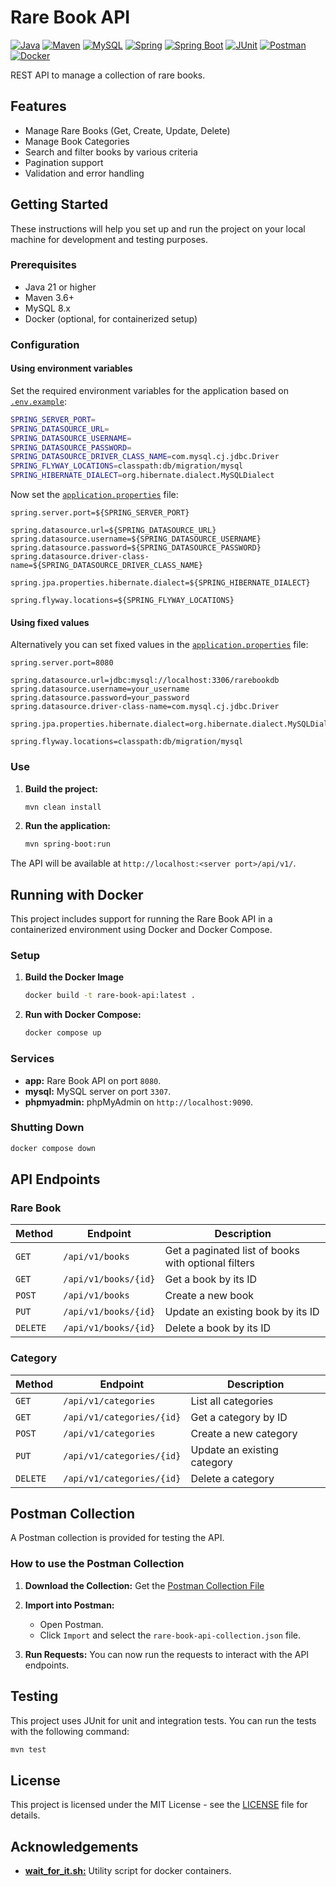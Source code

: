 # Rare Book API

[![Java](https://img.shields.io/badge/Java-ED8B00?style=flat-square&logo=openjdk&logoColor=white)](https://www.java.com/es/)
[![Maven](https://img.shields.io/badge/Apache_Maven-C71A36?style=flat-square&logo=apachemaven&logoColor=white)](https://maven.apache.org/)
[![MySQL](https://img.shields.io/badge/MySQL-005C84?style=flat-square&logo=mysql&logoColor=white)](https://www.mysql.com/)
[![Spring](https://img.shields.io/badge/Spring-6DB33F?style=flat-square&logo=spring&logoColor=white)](https://spring.io/)
[![Spring Boot](https://img.shields.io/badge/Spring_Boot-F2F4F9?style=flat-square&logo=spring-boot)](https://spring.io/projects/spring-boot)
[![JUnit](https://img.shields.io/badge/JUnit-25A162?style=flat-square&logo=junit5&logoColor=white)](https://junit.org/junit5/)
[![Postman](https://img.shields.io/badge/Postman-FF6C37?style=flat-square&logo=postman&logoColor=white)](https://www.postman.com/)
[![Docker](https://img.shields.io/badge/Docker-2496ED?style=flat-square&logo=docker&logoColor=white)](https://www.docker.com/)

REST API to manage a collection of rare books.

## Features

- Manage Rare Books (Get, Create, Update, Delete)
- Manage Book Categories
- Search and filter books by various criteria
- Pagination support
- Validation and error handling

## Getting Started

These instructions will help you set up and run the project on your local machine for development and testing purposes.

### Prerequisites

- Java 21 or higher
- Maven 3.6+
- MySQL 8.x
- Docker (optional, for containerized setup)

### Configuration

#### Using environment variables

Set the required environment variables for the application based on [`.env.example`](./.env.example):

```bash
SPRING_SERVER_PORT=
SPRING_DATASOURCE_URL=
SPRING_DATASOURCE_USERNAME=
SPRING_DATASOURCE_PASSWORD=
SPRING_DATASOURCE_DRIVER_CLASS_NAME=com.mysql.cj.jdbc.Driver
SPRING_FLYWAY_LOCATIONS=classpath:db/migration/mysql
SPRING_HIBERNATE_DIALECT=org.hibernate.dialect.MySQLDialect
```

Now set the [`application.properties`](./src/main/resources/application.properties) file:

```properties
spring.server.port=${SPRING_SERVER_PORT}

spring.datasource.url=${SPRING_DATASOURCE_URL}
spring.datasource.username=${SPRING_DATASOURCE_USERNAME}
spring.datasource.password=${SPRING_DATASOURCE_PASSWORD}
spring.datasource.driver-class-name=${SPRING_DATASOURCE_DRIVER_CLASS_NAME}
    
spring.jpa.properties.hibernate.dialect=${SPRING_HIBERNATE_DIALECT}
  
spring.flyway.locations=${SPRING_FLYWAY_LOCATIONS}
```

#### Using fixed values

Alternatively you can set fixed values in the [`application.properties`](./src/main/resources/application.properties) file:

```properties
spring.server.port=8080

spring.datasource.url=jdbc:mysql://localhost:3306/rarebookdb
spring.datasource.username=your_username
spring.datasource.password=your_password
spring.datasource.driver-class-name=com.mysql.cj.jdbc.Driver
    
spring.jpa.properties.hibernate.dialect=org.hibernate.dialect.MySQLDialect
  
spring.flyway.locations=classpath:db/migration/mysql
```

### Use

1. **Build the project:**

    ```bash
    mvn clean install
    ```

2. **Run the application:**

    ```bash
    mvn spring-boot:run
    ```

The API will be available at `http://localhost:<server port>/api/v1/`.

## Running with Docker

This project includes support for running the Rare Book API in a containerized environment using Docker and Docker Compose.

### Setup

1. **Build the Docker Image**

   ```bash
   docker build -t rare-book-api:latest .
   ```

2. **Run with Docker Compose:**
   ```bash
   docker compose up
   ```

### Services

- **app:** Rare Book API on port `8080`.
- **mysql:** MySQL server on port `3307`.
- **phpmyadmin:** phpMyAdmin on `http://localhost:9090`.

### Shutting Down

```bash
docker compose down
```

## API Endpoints

### Rare Book

| **Method** | **Endpoint**                  | **Description**                                     |
|------------|-------------------------------|-----------------------------------------------------|
| `GET`      | `/api/v1/books`               | Get a paginated list of books with optional filters |
| `GET`      | `/api/v1/books/{id}`          | Get a book by its ID                                |
| `POST`     | `/api/v1/books`               | Create a new book                                   |
| `PUT`      | `/api/v1/books/{id}`          | Update an existing book by its ID                   |
| `DELETE`   | `/api/v1/books/{id}`          | Delete a book by its ID                             |

### Category

| **Method** | **Endpoint**              | **Description**             |
|------------|---------------------------|-----------------------------|
| `GET`      | `/api/v1/categories`      | List all categories         |
| `GET`      | `/api/v1/categories/{id}` | Get a category by ID        |
| `POST`     | `/api/v1/categories`      | Create a new category       |
| `PUT`      | `/api/v1/categories/{id}` | Update an existing category |
| `DELETE`   | `/api/v1/categories/{id}` | Delete a category           |

## Postman Collection

A Postman collection is provided for testing the API.

### How to use the Postman Collection

1. **Download the Collection:** Get the [Postman Collection File](./resources/rare-book-api-collection.json)
2. **Import into Postman:**

   - Open Postman.
   - Click `Import` and select the `rare-book-api-collection.json` file.
3. **Run Requests:** You can now run the requests to interact with the API endpoints.

## Testing

This project uses JUnit for unit and integration tests. You can run the tests with the following command:

```bash
mvn test
```

## License

This project is licensed under the MIT License - see the [LICENSE](./LICENSE) file for details.


## Acknowledgements

- [**wait_for_it.sh:**](https://github.com/vishnubob/wait-for-it) Utility script for docker containers.